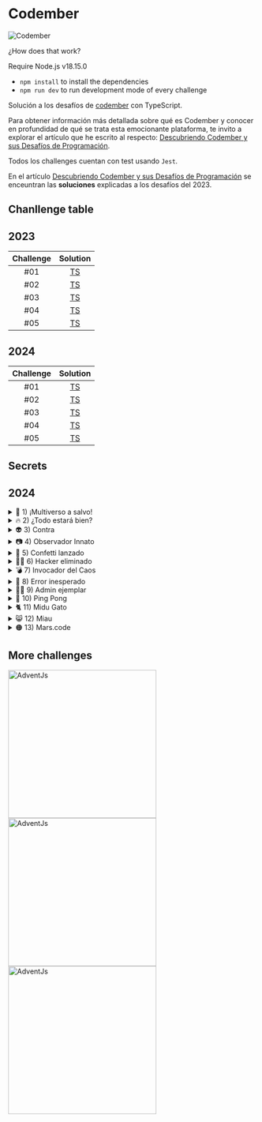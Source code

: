 # Codember
![Codember](https://codember.dev/og-image.jpg)

¿How does that work?

Require Node.js v18.15.0

* `npm install` to install the dependencies
* `npm run dev` to run development mode of every challenge

Solución a los desafíos de [codember](https://codember.dev/) con TypeScript.

Para obtener información más detallada sobre qué es Codember y conocer en profundidad de qué se trata esta emocionante plataforma, te invito a explorar el artículo que he escrito al respecto: [Descubriendo Codember y sus Desafíos de Programación](https://johnserrano.co/blog/descubriendo-codember-y-sus-desafios-de-programacion).

Todos los challenges cuentan con test usando `Jest`.

En el artículo [Descubriendo Codember y sus Desafíos de Programación](https://johnserrano.co/blog/descubriendo-codember-y-sus-desafios-de-programacion) se enceuntran las **soluciones** explicadas a los desafíos del 2023.


## Chanllenge table

## 2023

| Challenge |                                 Solution                                   |
| :-------: |:--------------------------------------------------------------------------: |
|    #01    | [TS](challenges-2023/challenge-01/index.ts) |
|    #02    | [TS](challenges-2023/challenge-02/index.ts) |
|    #03    | [TS](challenges-2023/challenge-03/index.ts) |
|    #04    | [TS](challenges-2023/challenge-04/index.ts) |
|    #05    | [TS](challenges-2023/challenge-05/index.ts) |

## 2024

| Challenge |                                 Solution                                   |
| :-------: |:--------------------------------------------------------------------------: |
|    #01    | [TS](challenges-2024/challenge-01/index.ts) |
|    #02    | [TS](challenges-2024/challenge-02/index.ts) |
|    #03    | [TS](challenges-2024/challenge-03/index.ts) |
|    #04    | [TS](challenges-2024/challenge-04/index.ts) |
|    #05    | [TS](challenges-2024/challenge-05/index.ts) |

## Secrets

## 2024

<details>
<summary>🌌 1) ¡Multiverso a salvo!</summary>

<br/>

- Presta atención al ultimo texto que da el comando `version` ![version](/assets/version.png)
- Decodifica en Base64
- La fecha te la da el comando `version`

<br/>
</details>


<details>
<summary>🔥 2) ¿Todo estará bien?</summary>

<br/>

- Navegando por las carpetas te puedes encontrar con la imagen "image.webp".
- Usa los comandos `ls`,`cd` y `cat` para moverte entre carpetas y leer archivos.

<br/>
</details>


<details>
<summary>👽 3) Contra</summary>

<br/>

`/hint - Pista #02`
- En el juego de la NES *Contra* había varios trucos que hacían el juego más fácil, tienes que ejecutar uno de ellos.
- Por ejemplo, hacer Círculo, L1, Izquierda, R1, L2, X, R1, L1, Círculo, X en GTA V te da un coche de golf.
- No es necesario enviar un comando, solo hacer una combinación de teclas.
- En Contra este truco te daba 30 vidas.

<br/>
</details>


<details>
<summary>📷 4) Observador Innato</summary>

<br/>

`/hint - Pista #05`
- Para compartir codember.dev usa el comando `share`.

<br/>
</details>



<details>
<summary>🎊 5) Confetti lanzado</summary>

<br/>

`/hint - Pista #02`

<br/>
</details>


<details>
<summary>👨‍💻 6) Hacker eliminado</summary>

<br/>

- Usa el comando `sudo` para iniciar sesión como administrador.
- Elimina al hacker que va ganando.

<br/>
</details>


<details>
<summary>💣 7) Invocador del Caos</summary>

<br/>

- 💣
- Lee el archivo ``ghost.txt`` de ``public``.
- Hay diferentes tipos de bombas, envía la bomba de bash.
- Usa el comando `submit` para enviar tu respuesta a la adivinanza.
- La estructura del comando a enviar sería así: `submit ____ :|:_ ___`
- Cuidado con los espacios en blanco.

<br/>
</details>


<details>
<summary>🚨 8) Error inesperado</summary>

<br/>

- Usa el comando `sudo` para iniciar sesión como administrador.
- Prueba los nuevos comandos.
- Decodifica en Base64

<br/>
</details>
<details>
<summary>👨‍💻 9) Admin ejemplar</summary>

<br/>

- Habilita el nuevo comando. Puedes ver todos los comandos con el comando ``help``.
- Usa el comando `sudo` para iniciar sesión como administrador.

<br/>
</details>
<details>
<summary>🏓 10) Ping Pong</summary>

<br/>

- Para este secreto necesitas haber resuelto el secreto #09.
- Usa el comando `ping` a una página web de midudev en concreto.

<br/>
</details>
<details>
<summary>🐈 11) Midu Gato</summary>

<br/>

- ¿Hay algo inyectado en el código fuente HTML?.
- Revisar el código HTML de codember.

<br/>
</details>
<details>
<summary>😸 12) Miau</summary>

<br/>

- Usar el comando mail y revisar el primer email.
- Busca en los metadatos de la foto.

<br/>
</details>
<details>
<summary>🟠 13) Mars.code</summary>

<br/>

- Usar el comando mail y revisa todos los emails.
- Encontrar las cordenadas para responder.

<br/>
</details>

## More challenges

<div> 
  <a href="https://github.com/johnsi15/adventjs" target="_blank" rel="noopener noreferrer">
    <img src="https://adventjs.dev/og.jpg" title="AdventJs" width="300"/>
  </a>
</div>

<div> 
  <a href="https://github.com/johnsi15/codember" target="_blank" rel="noopener noreferrer">
    <img src="https://codember.dev/og-image.jpg" title="AdventJs" width="300"/>
  </a>
</div>

<div> 
  <a href="https://github.com/johnsi15/halloween-retos" target="_blank" rel="noopener noreferrer">
    <img src="https://halloween.dev/og.jpg" title="AdventJs" width="300"/>
  </a>
</div>